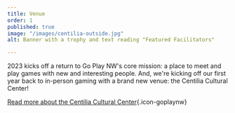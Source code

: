 ```yaml
---
title: Venue
order: 1
published: true
image: "/images/centilia-outside.jpg"
alt: Banner with a trophy and text reading "Featured Facilitators"

---
```

2023 kicks off a return to Go Play NW's core mission: a place to meet and play games with new and interesting people. And, we're kicking off our first year back to in-person gaming with a brand new venue: the Centilia Cultural Center!

[Read more about the Centilia Cultural Center](/venue-inperson){.icon-goplaynw}